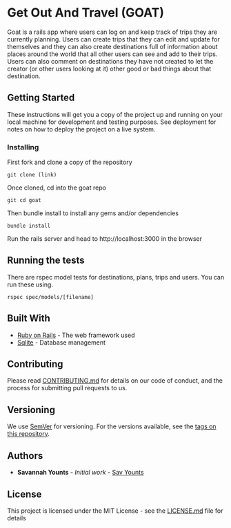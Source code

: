 # Get Out And Travel (GOAT)

Goat is a rails app where users can log on and keep track of trips they are currently planning. Users can create trips that they can edit and update for themselves and they can also create destinations full of information about places around the world that all other users can see and add to their trips. Users can also comment on destinations they have not created to let the creator (or other users looking at it) other good or bad things about that destination.

## Getting Started

These instructions will get you a copy of the project up and running on your local machine for development and testing purposes. See deployment for notes on how to deploy the project on a live system.

### Installing

First fork and clone a copy of the repository

```
git clone (link)
```

Once cloned, cd into the goat repo

```
git cd goat
```

Then bundle install to install any gems and/or dependencies

```
bundle install
```

Run the rails server and head to http://localhost:3000 in the browser

## Running the tests

There are rspec model tests for destinations, plans, trips and users. You can run these using.

```
rspec spec/models/[filename]
```

## Built With

* [Ruby on Rails](https://rubyonrails.org/) - The web framework used
* [Sqlite](https://www.sqlite.org/) - Database management

## Contributing

Please read [CONTRIBUTING.md](https://gist.github.com/PurpleBooth/b24679402957c63ec426) for details on our code of conduct, and the process for submitting pull requests to us.

## Versioning

We use [SemVer](http://semver.org/) for versioning. For the versions available, see the [tags on this repository](https://github.com/your/project/tags).

## Authors

* **Savannah Younts** - *Initial work* - [Sav Younts](https://github.com/savyounts)

## License

This project is licensed under the MIT License - see the [LICENSE.md](LICENSE.md) file for details
